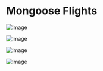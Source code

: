 # Mongoose Flights

![image](https://github.com/deseanward/Mongoose-Flights/assets/139034534/0e521d97-e9ed-4fb7-9b7b-370eade672e7)

![image](https://github.com/deseanward/Mongoose-Flights/assets/139034534/d79efa93-d259-4c8d-83f1-35f1929656de)

![image](https://github.com/deseanward/Mongoose-Flights/assets/139034534/2e8fdb7b-9431-4d8a-ad98-4eeed077463c)

![image](https://github.com/deseanward/Mongoose-Flights/assets/139034534/6e0e5d14-1fa9-43ef-af47-eebd0240958c)




